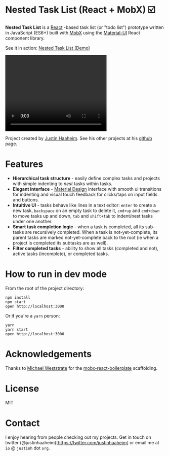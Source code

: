 Nested Task List (React + MobX) ☑️
=====================

**Nested Task List** is a [React](https://facebook.github.io/react) -based task list (or "todo list") prototype written in JavaScript (ES6+) built with [MobX](https://mobxjs.github.io/mobx) using the [Material-UI](http://www.material-ui.com/) React component library.

See it in action: [Nested Task List (Demo)](https://rawgit.com/justinhaaheim/nested-task-list-mobx-react/master/index.html)

<video width="320" height="240" autoplay>
  <source src="https://www.w3schools.com/html/movie.mp4" type="video/mp4">
  Your browser does not support the video tag.
</video>

Project created by [Justin Haaheim](https://github.com/justinhaaheim). See his other projects at his [github](https://github.com/justinhaaheim) page.

# Features

- **Hierarchical task structure** - easily define complex tasks and projects with simple indenting to *nest* tasks within tasks.
- **Elegant interface** - [Material Design](https://material.io/) interface with smooth ui transitions for indenting and visual touch feedback for clicks/taps on input fields and buttons.
- **Intuitive UI** - tasks behave like lines in a text editor: `enter` to create a new task, `backspace` on an empty task to delete it, `cmd+up` and `cmd+down` to move tasks up and down, `tab` and `shift+tab` to indent/nest tasks under one another.
- **Smart task completion logic** - when a task is completed, all its sub-tasks are recursively completed. When a task is not-yet-complete, its parent tasks are marked not-yet-complete back to the root (ie when a project is completed its subtasks are as well).
- **Filter completed tasks** - ability to show all tasks (completed and not), active tasks (incomplete), or completed tasks.

# How to run in dev mode

From the root of the project directory:

```
npm install
npm start
open http://localhost:3000
```

Or if you're a `yarn` person:

```
yarn
yarn start
open http://localhost:3000
```

# Acknowledgements

Thanks to [Michael Weststrate](https://github.com/mweststrate) for the [mobx-react-boilerplate](https://github.com/mobxjs/mobx-react-boilerplate) scaffolding.

# License

MIT

# Contact

I enjoy hearing from people checking out my projects. Get in touch on twitter (@justinhaaheim)[https://twitter.com/justinhaaheim] or email me at `io` @ `justinh` dot `org`.

